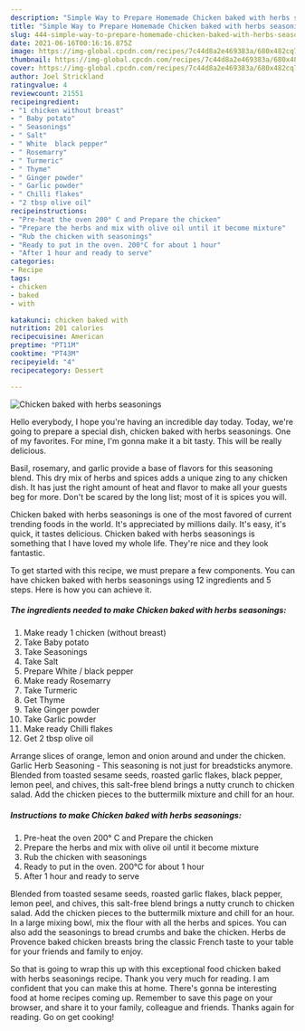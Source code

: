 ```yaml
---
description: "Simple Way to Prepare Homemade Chicken baked with herbs seasonings"
title: "Simple Way to Prepare Homemade Chicken baked with herbs seasonings"
slug: 444-simple-way-to-prepare-homemade-chicken-baked-with-herbs-seasonings
date: 2021-06-16T00:16:16.875Z
image: https://img-global.cpcdn.com/recipes/7c44d8a2e469383a/680x482cq70/chicken-baked-with-herbs-seasonings-recipe-main-photo.jpg
thumbnail: https://img-global.cpcdn.com/recipes/7c44d8a2e469383a/680x482cq70/chicken-baked-with-herbs-seasonings-recipe-main-photo.jpg
cover: https://img-global.cpcdn.com/recipes/7c44d8a2e469383a/680x482cq70/chicken-baked-with-herbs-seasonings-recipe-main-photo.jpg
author: Joel Strickland
ratingvalue: 4
reviewcount: 21551
recipeingredient:
- "1 chicken without breast"
- " Baby potato"
- " Seasonings"
- " Salt"
- " White  black pepper"
- " Rosemarry"
- " Turmeric"
- " Thyme"
- " Ginger powder"
- " Garlic powder"
- " Chilli flakes"
- "2 tbsp olive oil"
recipeinstructions:
- "Pre-heat the oven 200° C and Prepare the chicken"
- "Prepare the herbs and mix with olive oil until it become mixture"
- "Rub the chicken with seasonings"
- "Ready to put in the oven. 200°C for about 1 hour"
- "After 1 hour and ready to serve"
categories:
- Recipe
tags:
- chicken
- baked
- with

katakunci: chicken baked with 
nutrition: 201 calories
recipecuisine: American
preptime: "PT11M"
cooktime: "PT43M"
recipeyield: "4"
recipecategory: Dessert

---
```



![Chicken baked with herbs seasonings](https://img-global.cpcdn.com/recipes/7c44d8a2e469383a/680x482cq70/chicken-baked-with-herbs-seasonings-recipe-main-photo.jpg)

Hello everybody, I hope you're having an incredible day today. Today, we're going to prepare a special dish, chicken baked with herbs seasonings. One of my favorites. For mine, I'm gonna make it a bit tasty. This will be really delicious.

Basil, rosemary, and garlic provide a base of flavors for this seasoning blend. This dry mix of herbs and spices adds a unique zing to any chicken dish. It has just the right amount of heat and flavor to make all your guests beg for more. Don&#39;t be scared by the long list; most of it is spices you will.

Chicken baked with herbs seasonings is one of the most favored of current trending foods in the world. It's appreciated by millions daily. It's easy, it's quick, it tastes delicious. Chicken baked with herbs seasonings is something that I have loved my whole life. They're nice and they look fantastic.


To get started with this recipe, we must prepare a few components. You can have chicken baked with herbs seasonings using 12 ingredients and 5 steps. Here is how you can achieve it.

<!--inarticleads1-->

##### The ingredients needed to make Chicken baked with herbs seasonings:

1. Make ready 1 chicken (without breast)
1. Take  Baby potato
1. Take  Seasonings
1. Take  Salt
1. Prepare  White / black pepper
1. Make ready  Rosemarry
1. Take  Turmeric
1. Get  Thyme
1. Take  Ginger powder
1. Take  Garlic powder
1. Make ready  Chilli flakes
1. Get 2 tbsp olive oil


Arrange slices of orange, lemon and onion around and under the chicken. Garlic Herb Seasoning - This seasoning is not just for breadsticks anymore. Blended from toasted sesame seeds, roasted garlic flakes, black pepper, lemon peel, and chives, this salt-free blend brings a nutty crunch to chicken salad. Add the chicken pieces to the buttermilk mixture and chill for an hour. 

<!--inarticleads2-->

##### Instructions to make Chicken baked with herbs seasonings:

1. Pre-heat the oven 200° C and Prepare the chicken
1. Prepare the herbs and mix with olive oil until it become mixture
1. Rub the chicken with seasonings
1. Ready to put in the oven. 200°C for about 1 hour
1. After 1 hour and ready to serve


Blended from toasted sesame seeds, roasted garlic flakes, black pepper, lemon peel, and chives, this salt-free blend brings a nutty crunch to chicken salad. Add the chicken pieces to the buttermilk mixture and chill for an hour. In a large mixing bowl, mix the flour with all the herbs and spices. You can also add the seasonings to bread crumbs and bake the chicken. Herbs de Provence baked chicken breasts bring the classic French taste to your table for your friends and family to enjoy. 

So that is going to wrap this up with this exceptional food chicken baked with herbs seasonings recipe. Thank you very much for reading. I am confident that you can make this at home. There's gonna be interesting food at home recipes coming up. Remember to save this page on your browser, and share it to your family, colleague and friends. Thanks again for reading. Go on get cooking!
